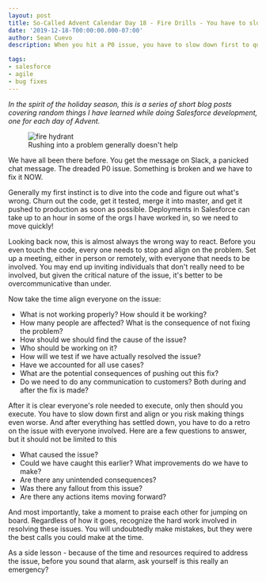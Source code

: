 ```yaml
---
layout: post
title: So-Called Advent Calendar Day 18 - Fire Drills - You have to slow down to speed up
date: '2019-12-18-T00:00:00.000-07:00'
author: Sean Cuevo
description: When you hit a P0 issue, you have to slow down first to quickly deliver

tags:
- salesforce
- agile
- bug fixes
---
```


*In the spirit of the holiday season, this is a series of short blog posts covering random things I have learned while doing Salesforce development, one for each day of Advent.*

<figure>
  <img src="{{site.url}}/assets/img/hydrant.jpg" alt="fire hydrant"/>
  <figcaption>Rushing into a problem generally doesn't help</figcaption>
</figure>

We have all been there before. You get the message on Slack, a panicked chat message. The dreaded P0 issue. Something is broken and we have to fix it NOW.

Generally my first instinct is to dive into the code and figure out what's wrong. Churn out the code, get it tested, merge it into master, and get it pushed to production as soon as possible. Deployments in Salesforce can take up to an hour in some of the orgs I have worked in, so we need to move quickly!

Looking back now, this is almost always the wrong way to react. Before you even touch the code, every one needs to stop and align on the problem. Set up a meeting, either in person or remotely, with everyone that needs to be involved. You may end up inviting individuals that don't really need to be involved, but given the critical nature of the issue, it's better to be overcommunicative than under.

Now take the time align everyone on the issue:

* What is not working properly? How should it be working?
* How many people are affected? What is the consequence of not fixing the problem?
* How should we should find the cause of the issue?
* Who should be working on it?
* How will we test if we have actually resolved the issue?
* Have we accounted for all use cases?
* What are the potential consequences of pushing out this fix?
* Do we need to do any communication to customers? Both during and after the fix is made?

After it is clear everyone's role needed to execute, only then should you execute. You have to slow down first and align or you risk making things even worse. And after everything has settled down, you have to do a retro on the issue with everyone involved. Here are a few questions to answer, but it should not be limited to this

* What caused the issue?
* Could we have caught this earlier? What improvements do we have to make?
* Are there any unintended consequences?
* Was there any fallout from this issue?
* Are there any actions items moving forward?

And most importantly, take a moment to praise each other for jumping on board. Regardless of how it goes, recognize the hard work involved in resolving these issues. You will undoubtedly make mistakes, but they were the best calls you could make at the time.

As a side lesson - because of the time and resources required to address the issue, before you sound that alarm, ask yourself is this really an emergency?
